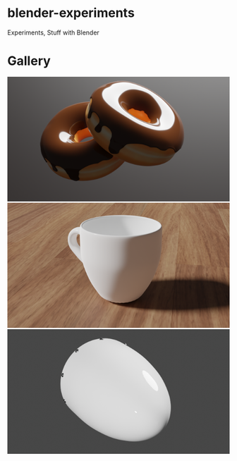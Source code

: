 # blender-experiments

Experiments, Stuff with Blender

# Gallery
![Donut Tutorial Render](renders/donut_render1_small.png)
![Espresso Cup](renders/cup_render0_small.png)
![Airplane Spinner](renders/spinner_render2_small.png)

